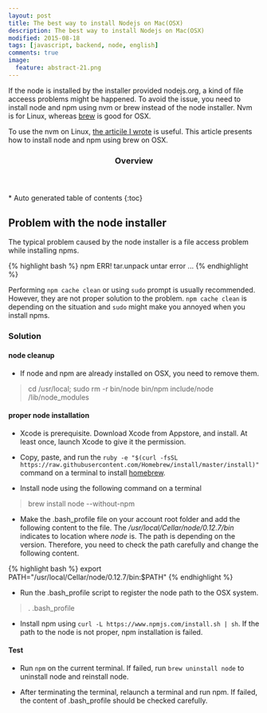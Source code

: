 ```yaml
---
layout: post
title: The best way to install Nodejs on Mac(OSX)
description: The best way to install Nodejs on Mac(OSX)
modified: 2015-08-18
tags: [javascript, backend, node, english]
comments: true
image:
  feature: abstract-21.png
---
```


If the node is installed by the installer provided nodejs.org, a kind of file acceess problems might be happened. To avoid the issue, you need to install node and npm using nvm or brew instead of the node installer. Nvm is for Linux, whereas [brew](http://brew.sh/) is good for OSX.

To use the nvm on Linux, [the articile I wrote](http://dakoostech.blogspot.kr/2015/02/nodejs-yeoman-bower-grunt-permission.html) is useful. This article presents how to install node and npm using brew on OSX.

<section id="table-of-contents" class="toc">
  <header>
    <h3>Overview</h3>
  </header>
<div id="drawer" markdown="1">
*  Auto generated table of contents
{:toc}
</div>
</section><!-- /#table-of-contents -->


## Problem with the node installer

The typical problem caused by the node installer is a file access problem while installing npms.

{% highlight bash %}
npm ERR! tar.unpack untar error ...
{% endhighlight %}

Performing `npm cache clean` or using `sudo` prompt is usually recommended. However, they are not proper solution to the problem. `npm cache clean` is depending on the situation and `sudo` might make you annoyed when you install npms. 

### Solution

#### node cleanup

- If node and npm are already installed on OSX, you need to remove them. 

> cd /usr/local; sudo rm -r bin/node bin/npm include/node /lib/node_modules

#### proper node installation 

- Xcode is prerequisite. Download Xcode from Appstore, and install. At least once, launch Xcode to give it the permission.

- Copy, paste, and run the `ruby -e "$(curl -fsSL https://raw.githubusercontent.com/Homebrew/install/master/install)"` command on a terminal to install [homebrew](http://brew.sh/). 

- Install node using the following command on a terminal 

> brew install node --without-npm

- Make the .bash_profile file on your account root folder and add the following content to the file.
The */usr/local/Cellar/node/0.12.7/bin* indicates to location where *node* is. The path is depending on the version. Therefore, you need to check the path carefully and change the following content.

{% highlight bash %}
export PATH="/usr/local/Cellar/node/0.12.7/bin:$PATH"
{% endhighlight %}

- Run the .bash_profile script to register the node path to the OSX system.

>. .bash_profile 

- Install npm using `curl -L https://www.npmjs.com/install.sh | sh`. If the path to the node is not proper, npm installation is failed.

#### Test

- Run `npm` on the current terminal. If failed, run `brew uninstall node` to uninstall node and reinstall node.

- After terminating the terminal, relaunch a terminal and run npm. If failed, the content of .bash_profile should be checked carefully. 

